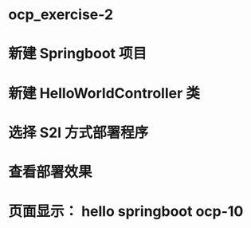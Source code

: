 # ocp_exercise-2

# 新建 Springboot 项目
# 新建 HelloWorldController 类
# 选择 S2I 方式部署程序
# 查看部署效果

# 页面显示： hello springboot ocp-10
